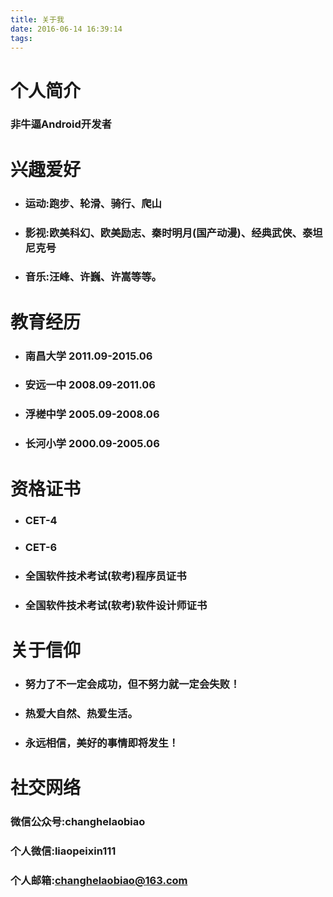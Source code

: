 ```yaml
---
title: 关于我
date: 2016-06-14 16:39:14
tags:
---
```

# 个人简介
### 非牛逼Android开发者
# 兴趣爱好
* ### 运动:跑步、轮滑、骑行、爬山
* ### 影视:欧美科幻、欧美励志、秦时明月(国产动漫)、经典武侠、泰坦尼克号
* ### 音乐:汪峰、许巍、许嵩等等。
# 教育经历
* ### 南昌大学   2011.09-2015.06
* ### 安远一中   2008.09-2011.06
* ### 浮槎中学   2005.09-2008.06
* ### 长河小学   2000.09-2005.06
# 资格证书
* ### CET-4
* ### CET-6
* ### 全国软件技术考试(软考)程序员证书
* ### 全国软件技术考试(软考)软件设计师证书
# 关于信仰
* ### 努力了不一定会成功，但不努力就一定会失败！
* ### 热爱大自然、热爱生活。
* ### 永远相信，美好的事情即将发生！
# 社交网络
### 微信公众号:changhelaobiao
### 个人微信:liaopeixin111
### 个人邮箱:changhelaobiao@163.com